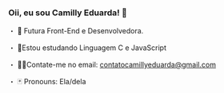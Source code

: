 ### Oii, eu sou Camilly Eduarda! 👋

・ 🎨 Futura Front-End e Desenvolvedora.

・ 👾Estou estudando Linguagem C e JavaScript

・ 🐱‍💻Contate-me no email: contatocamillyeduarda@gmail.com

・ 🃏 Pronouns: Ela/dela

